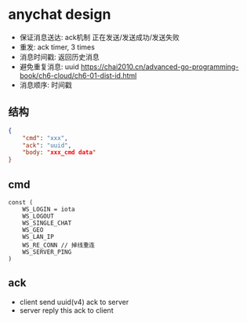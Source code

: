 # anychat design

* 保证消息送达: ack机制 正在发送/发送成功/发送失败
* 重发: ack timer, 3 times
* 消息时间戳: 返回历史消息
* 避免重复消息: uuid https://chai2010.cn/advanced-go-programming-book/ch6-cloud/ch6-01-dist-id.html
* 消息顺序: 时间戳

## 结构

```json
{
    "cmd": "xxx",
    "ack": "uuid",
    "body: "xxx_cmd data"
}
```

## cmd

```golang
const (
	WS_LOGIN = iota
	WS_LOGOUT
	WS_SINGLE_CHAT
	WS_GEO
	WS_LAN_IP
	WS_RE_CONN // 掉线重连
	WS_SERVER_PING
)
```

## ack

* client send uuid(v4) ack to server
* server reply this ack to client

